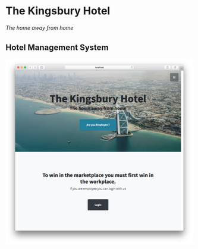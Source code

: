 
# The Kingsbury Hotel
###### The home away from home

## Hotel Management System 




<p align="center">
  
  <img src="project previews/1.png" width="auto" height="auto"/>
</p>


